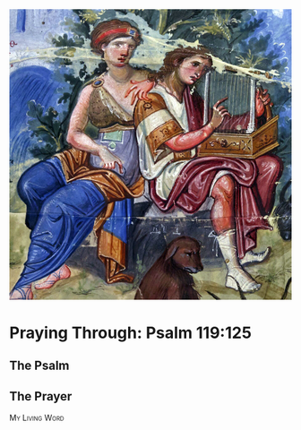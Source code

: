 <img class="intro-right" src="art-paris-psalter.jpg">

<style>
  li {list-style-type: none;}
  p + ul {
    margin-top: -18px;
}
</style>

# Praying Through: Psalm 119:125

## The Psalm

## The Prayer

<div style="font-variant: small-caps;">
My Living Word
</div>
